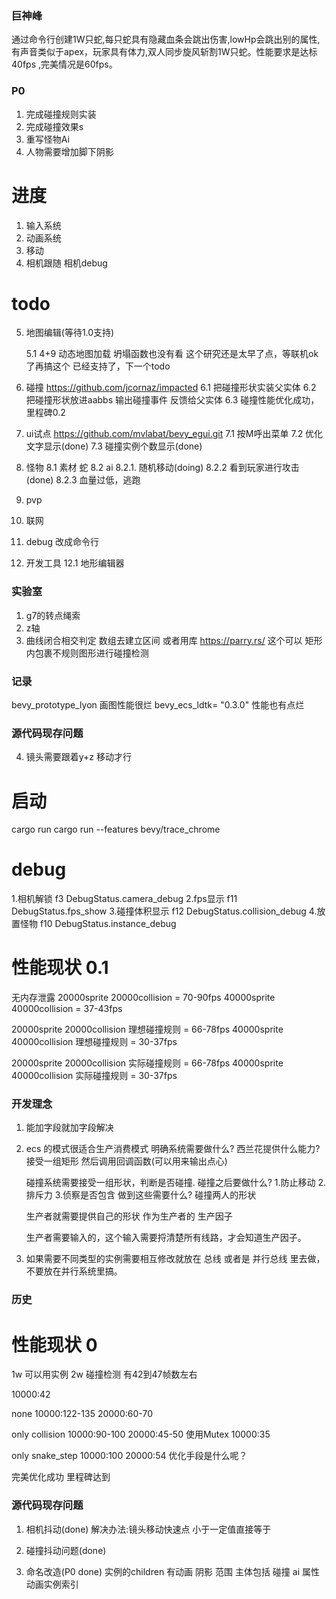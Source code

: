 ### 巨神峰
通过命令行创建1W只蛇,每只蛇具有隐藏血条会跳出伤害,lowHp会跳出别的属性,有声音类似于apex，玩家具有体力,双人同步旋风斩割1W只蛇。性能要求是达标40fps ,完美情况是60fps。

### P0
1.  完成碰撞规则实装
2.  完成碰撞效果s
2.  重写怪物Ai
3.  人物需要增加脚下阴影

# 进度
1. 输入系统
2. 动画系统
3. 移动
4. 相机跟随  相机debug
# todo
5. 地图编辑(等待1.0支持)

    5.1 4+9 动态地图加载
        坍塌函数也没有看
        这个研究还是太早了点，等联机ok了再搞这个
        已经支持了，下一个todo

6. 碰撞
    https://github.com/jcornaz/impacted
    6.1 把碰撞形状实装父实体
    6.2 把碰撞形状放进aabbs 输出碰撞事件 反馈给父实体
    6.3 碰撞性能优化成功，里程碑0.2

7. ui试点
    https://github.com/mvlabat/bevy_egui.git
    7.1 按M呼出菜单
    7.2 优化文字显示(done)
    7.3 碰撞实例个数显示(done)

8. 怪物
    8.1 素材
        蛇
    8.2 ai
        8.2.1.  随机移动(doing)
        8.2.2   看到玩家进行攻击(done)
        8.2.3   血量过低，逃跑

9. pvp
10. 联网
11. debug 改成命令行
12. 开发工具
    12.1 地形编辑器

### 实验室

1. g7的转点绳索
2. z轴
3. 曲线闭合相交判定
    数组去建立区间
    或者用库
    https://parry.rs/
    这个可以
    矩形 内包裹不规则图形进行碰撞检测

### 记录
bevy_prototype_lyon 画图性能很烂
bevy_ecs_ldtk= "0.3.0" 性能也有点烂

### 源代码现存问题 
4. 镜头需要跟着y+z 移动才行

# 启动
cargo run
cargo run --features bevy/trace_chrome

# debug
1.相机解锁 f3 DebugStatus.camera_debug
2.fps显示 f11 DebugStatus.fps_show
3.碰撞体积显示 f12   DebugStatus.collision_debug
4.放置怪物  f10  DebugStatus.instance_debug


# 性能现状 0.1
无内存泄露
20000sprite 20000collision  = 70-90fps
40000sprite 40000collision = 37-43fps

20000sprite 20000collision 理想碰撞规则  =  66-78fps
40000sprite 40000collision 理想碰撞规则  =  30-37fps

20000sprite 20000collision 实际碰撞规则  =  66-78fps
40000sprite 40000collision 实际碰撞规则  =  30-37fps



### 开发理念

1. 能加字段就加字段解决
2.  ecs 的模式很适合生产消费模式
    明确系统需要做什么?
    西兰花提供什么能力?
    接受一组矩形 然后调用回调函数(可以用来输出点心)


    碰撞系统需要接受一组形状，判断是否碰撞.
    碰撞之后要做什么?
    1.防止移动  2.排斥力 3.侦察是否包含
    做到这些需要什么?
    碰撞两人的形状


    生产者就需要提供自己的形状 作为生产者的 生产因子

    生产者需要输入的，这个输入需要捋清楚所有线路，才会知道生产因子。
3. 如果需要不同类型的实例需要相互修改就放在 总线 或者是 并行总线 里去做，不要放在并行系统里搞。


### 历史
# 性能现状 0
1w 可以用实例
2w 碰撞检测
有42到47帧数左右

10000:42

none
10000:122-135
20000:60-70


only collision
10000:90-100
20000:45-50
使用Mutex
10000:35

only snake_step
10000:100
20000:54
优化手段是什么呢？

完美优化成功 里程碑达到


### 源代码现存问题 
1. 相机抖动(done)
解决办法:镜头移动快速点 小于一定值直接等于
2. 碰撞抖动问题(done)

3. 命名改造(P0 done)
实例的children 有动画 阴影 范围
主体包括  碰撞  ai  属性  动画实例索引  


